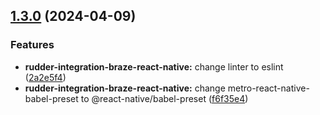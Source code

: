 ## [1.3.0](https://github.com/rudderlabs/rudder-sdk-react-native/compare/rudder-integration-braze-react-native@1.2.0...rudder-integration-braze-react-native@1.3.0) (2024-04-09)

### Features

- **rudder-integration-braze-react-native:** change linter to eslint ([2a2e5f4](https://github.com/rudderlabs/rudder-sdk-react-native/commit/2a2e5f49277d3bc71cad333cc6bcbfa36f946331))
- **rudder-integration-braze-react-native:** change metro-react-native-babel-preset to @react-native/babel-preset ([f6f35e4](https://github.com/rudderlabs/rudder-sdk-react-native/commit/f6f35e46ddf2c20a1b1090770a1907e553c61461))
